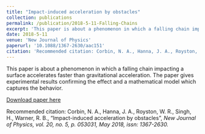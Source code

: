 ```yaml
---
title: "Impact-induced acceleration by obstacles"
collection: publications
permalink: /publication/2018-5-11-Falling-Chains
excerpt: 'This paper is about a phenomenon in which a falling chain impacting a surface accelerates faster than gravitational acceleration. The paper gives experimental results confirming the effect and a mathematical model which captures the behavior.'
date: 2018-5-11
venue: 'New Journal of Physics'
paperurl: '10.1088/1367-2630/aac151'
citation: 'Recommended citation: Corbin, N. A., Hanna, J. A., Royston, W. R., Singh, H., Warner, R. B., “Impact-induced acceleration by obstacles”, <i>New Journal of Physics<i>, vol. 20, no. 5, p. 053031, May 2018, issn: 1367-2630.'
---
```

This paper is about a phenomenon in which a falling chain impacting a surface accelerates faster than gravitational acceleration. The paper gives experimental results confirming the effect and a mathematical model which captures the behavior.

[Download paper here](https://arxiv.org/abs/1712.05778)

Recommended citation: Corbin, N. A., Hanna, J. A., Royston, W. R., Singh, H., Warner, R. B., “Impact-induced acceleration by obstacles”, <i>New Journal of Physics<i>, vol. 20, no. 5, p. 053031, May 2018, issn: 1367-2630.